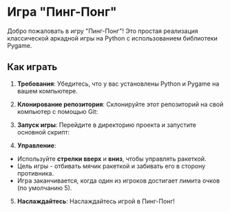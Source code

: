 # Игра "Пинг-Понг"

Добро пожаловать в игру "Пинг-Понг"! Это простая реализация классической аркадной игры на Python с использованием библиотеки Pygame.

## Как играть

1. **Требования**: Убедитесь, что у вас установлены Python и Pygame на вашем компьютере.
   
2. **Клонирование репозитория**: Склонируйте этот репозиторий на свой компьютер с помощью Git:

3. **Запуск игры**: Перейдите в директорию проекта и запустите основной скрипт:

4. **Управление**:
- Используйте **стрелки вверх** и **вниз**, чтобы управлять ракеткой.
- Цель игры - отбивать мячик ракеткой и забивать его в сторону противника.
- Игра заканчивается, когда один из игроков достигает лимита очков (по умолчанию 5).

5. **Наслаждайтесь**: Наслаждайтесь игрой в Пинг-Понг!
